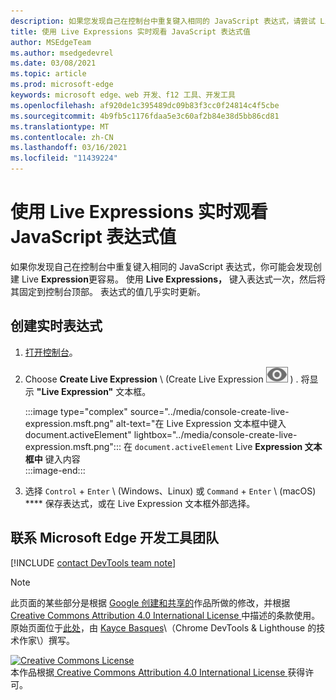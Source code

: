 ```yaml
---
description: 如果您发现自己在控制台中重复键入相同的 JavaScript 表达式，请尝试 Live Expressions。
title: 使用 Live Expressions 实时观看 JavaScript 表达式值
author: MSEdgeTeam
ms.author: msedgedevrel
ms.date: 03/08/2021
ms.topic: article
ms.prod: microsoft-edge
keywords: microsoft edge、web 开发、f12 工具、开发工具
ms.openlocfilehash: af920de1c395489dc09b83f3cc0f24814c4f5cbe
ms.sourcegitcommit: 4b9fb5c1176fdaa5e3c60af2b84e38d5bb86cd81
ms.translationtype: MT
ms.contentlocale: zh-CN
ms.lasthandoff: 03/16/2021
ms.locfileid: "11439224"
---
```

<!-- Copyright Kayce Basques 

   Licensed under the Apache License, Version 2.0 (the "License");
   you may not use this file except in compliance with the License.
   You may obtain a copy of the License at

       https://www.apache.org/licenses/LICENSE-2.0

   Unless required by applicable law or agreed to in writing, software
   distributed under the License is distributed on an "AS IS" BASIS,
   WITHOUT WARRANTIES OR CONDITIONS OF ANY KIND, either express or implied.
   See the License for the specific language governing permissions and
   limitations under the License.  -->

# <a name="watch-javascript-expression-values-in-real-time-with-live-expressions"></a>使用 Live Expressions 实时观看 JavaScript 表达式值  

如果你发现自己在控制台中重复键入相同的 JavaScript 表达式，你可能会发现创建 Live **Expression**更容易。  使用 **Live Expressions，** 键入表达式一次，然后将其固定到控制台顶部。  表达式的值几乎实时更新。  

## <a name="create-a-live-expression"></a>创建实时表达式  

1.  [打开控制台][DevToolsConsoleReferenceOpenConsole]。  
1.  Choose **Create Live Expression** \ (Create Live Expression ![ ](../media/create-live-expression-icon.msft.png) \) .  将显示 **"Live Expression"** 文本框。  
    
    :::image type="complex" source="../media/console-create-live-expression.msft.png" alt-text="在 Live Expression 文本框中键入 document.activeElement" lightbox="../media/console-create-live-expression.msft.png":::
       在 `document.activeElement` Live **Expression 文本框中** 键入内容  
    :::image-end:::  
    
1.  选择 `Control` + `Enter` \ (Windows、Linux\) 或 `Command` + `Enter` \ (macOS\) **** 保存表达式，或在 Live Expression 文本框外部选择。  

## <a name="getting-in-touch-with-the-microsoft-edge-devtools-team"></a>联系 Microsoft Edge 开发工具团队  

[!INCLUDE [contact DevTools team note](../includes/contact-devtools-team-note.md)]  

<!-- links -->  

[DevToolsConsoleReferenceOpenConsole]: ./reference.md#open-the-console "打开控制台 - 控制台|Microsoft Docs"  

> [!NOTE]
> 此页面的某些部分是根据 [Google 创建和共享的][GoogleSitePolicies]作品所做的修改，并根据[ Creative Commons Attribution 4.0 International License ][CCA4IL]中描述的条款使用。  
> 原始页面位于[此处](https://developers.google.com/web/tools/chrome-devtools/console/live-expressions)，由 [Kayce Basques][KayceBasques]\（Chrome DevTools \& Lighthouse 的技术作家\）撰写。  

[![Creative Commons License][CCby4Image]][CCA4IL]  
本作品根据[ Creative Commons Attribution 4.0 International License ][CCA4IL]获得许可。  

[CCA4IL]: https://creativecommons.org/licenses/by/4.0  
[CCby4Image]: https://i.creativecommons.org/l/by/4.0/88x31.png  
[GoogleSitePolicies]: https://developers.google.com/terms/site-policies  
[KayceBasques]: https://developers.google.com/web/resources/contributors/kaycebasques  
